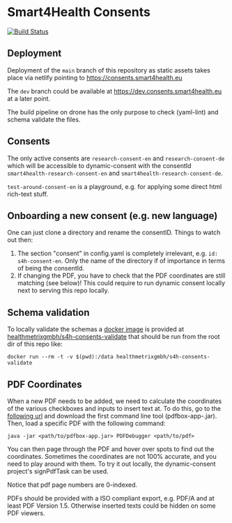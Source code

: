 # Smart4Health Consents

[![Build Status](https://drone.healthmetrix.com/api/badges/healthmetrix/s4h-consents/status.svg)](https://drone.healthmetrix.com/healthmetrix/s4h-consents)

## Deployment

Deployment of the `main` branch of this repository as static assets takes place via netlify pointing
to https://consents.smart4health.eu

The `dev` branch could be available at https://dev.consents.smart4health.eu at a later point.

The build pipeline on drone has the only purpose to check (yaml-lint) and schema validate the files.

## Consents

The only active consents are `research-consent-en` and `research-consent-de` which will be accessible to dynamic-consent
with the
consentId `smart4health-research-consent-en` and `smart4health-research-consent-de`.

`test-around-consent-en` is a playground, e.g. for applying some direct html rich-text stuff.

## Onboarding a new consent (e.g. new language)

One can just clone a directory and rename the consentID. Things to watch out then:

1. The section "consent" in config.yaml is completely irrelevant, e.g. `id: s4h-consent-en`. Only the name of the
   directory if of importance in terms of being the consentId.
2. If changing the PDF, you have to check that the PDF coordinates are still matching (see below)! This could require to
   run dynamic consent locally next to serving this repo locally.

## Schema validation

To locally validate the schemas a [docker image](Dockerfile) is provided
at [healthmetrixgmbh/s4h-consents-validate](https://hub.docker.com/repository/docker/healthmetrixgmbh/s4h-consents-validate)
that should be run from the root dir of this repo like:

`docker run --rm -t -v $(pwd):/data healthmetrixgmbh/s4h-consents-validate`

## PDF Coordinates

When a new PDF needs to be added, we need to calculate the coordinates of the various checkboxes and inputs to insert
text at. To do this, go to the [following url](https://pdfbox.apache.org/download.cgi) and download the first command
line tool (pdfbox-app-<VERSION>.jar). Then, load a specific PDF with the following command:

```shell script
java -jar <path/to/pdfbox-app.jar> PDFDebugger <path/to/pdf>
```

You can then page through the PDF and hover over spots to find out the coordinates. Sometimes the coordinates are not
100% accurate, and you need to play around with them. To try it out locally, the dynamic-consent project's signPdfTask
can be used.

Notice that pdf page numbers are 0-indexed.

PDFs should be provided with a ISO compliant export, e.g. PDF/A and at least PDF Version 1.5. Otherwise inserted texts
could be hidden on some PDF viewers.
